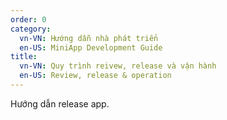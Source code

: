 ```yaml
---
order: 0
category:
  vn-VN: Hướng dẫn nhà phát triển 
  en-US: MiniApp Development Guide
title: 
  vn-VN: Quy trình reivew, release và vận hành
  en-US: Review, release & operation
---
```


Hướng dẫn release app.